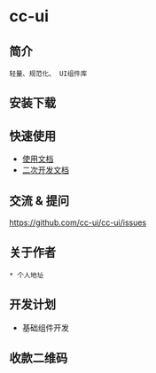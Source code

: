 # cc-ui
## 简介
	轻量、规范化、 UI组件库
## 安装下载


## 快速使用

* [使用文档](./doc/use/README.md)
* [二次开发文档](./doc/dev/README.md)

## 交流 & 提问

https://github.com/cc-ui/cc-ui/issues

## 关于作者

	* 个人地址

## 开发计划

* 基础组件开发

## 收款二维码
